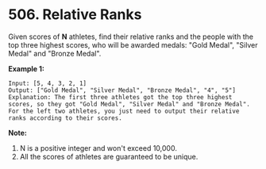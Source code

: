 # 506. Relative Ranks

Given scores of **N** athletes, find their relative ranks and the people with the top three highest scores, who will be awarded medals: "Gold Medal", "Silver Medal" and "Bronze Medal".

**Example 1:**

```()
Input: [5, 4, 3, 2, 1]
Output: ["Gold Medal", "Silver Medal", "Bronze Medal", "4", "5"]
Explanation: The first three athletes got the top three highest scores, so they got "Gold Medal", "Silver Medal" and "Bronze Medal".
For the left two athletes, you just need to output their relative ranks according to their scores.
```

**Note:**

1. N is a positive integer and won't exceed 10,000.
2. All the scores of athletes are guaranteed to be unique.
